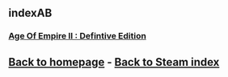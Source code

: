 ## indexAB

### [Age Of Empire II : Defintive Edition](/AOE2Def/AOE2Def.md)  

## [Back to homepage](/)  -  [Back to Steam index](/Steam/indexSteam.md)
